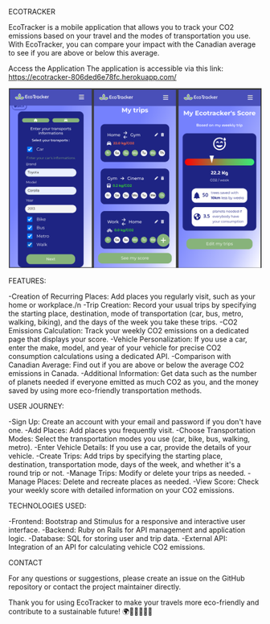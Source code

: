 ECOTRACKER

EcoTracker is a mobile application that allows you to track your CO2 emissions based on your travel and the modes of transportation you use. With EcoTracker, you can compare your impact with the Canadian average to see if you are above or below this average.

Access the Application
The application is accessible via this link: https://ecotracker-806ded6e78fc.herokuapp.com/

![Design preview for the Body Mass Index Calculator coding challenge](./preview.png)

FEATURES:

-Creation of Recurring Places: Add places you regularly visit, such as your home or workplace./n
-Trip Creation: Record your usual trips by specifying the starting place, destination, mode of transportation (car, bus, metro, walking, biking), and the days of the week you take these trips.
-CO2 Emissions Calculation: Track your weekly CO2 emissions on a dedicated page that displays your score.
-Vehicle Personalization: If you use a car, enter the make, model, and year of your vehicle for precise CO2 consumption calculations using a dedicated API.
-Comparison with Canadian Average: Find out if you are above or below the average CO2 emissions in Canada.
-Additional Information: Get data such as the number of planets needed if everyone emitted as much CO2 as you, and the money saved by using more eco-friendly transportation methods.

USER JOURNEY:

-Sign Up: Create an account with your email and password if you don't have one.
-Add Places: Add places you frequently visit.
-Choose Transportation Modes: Select the transportation modes you use (car, bike, bus, walking, metro).
-Enter Vehicle Details: If you use a car, provide the details of your vehicle.
-Create Trips: Add trips by specifying the starting place, destination, transportation mode, days of the week, and whether it's a round trip or not.
-Manage Trips: Modify or delete your trips as needed.
-Manage Places: Delete and recreate places as needed.
-View Score: Check your weekly score with detailed information on your CO2 emissions.

TECHNOLOGIES USED:

-Frontend: Bootstrap and Stimulus for a responsive and interactive user interface.
-Backend: Ruby on Rails for API management and application logic.
-Database: SQL for storing user and trip data.
-External API: Integration of an API for calculating vehicle CO2 emissions.

CONTACT

For any questions or suggestions, please create an issue on the GitHub repository or contact the project maintainer directly.


Thank you for using EcoTracker to make your travels more eco-friendly and contribute to a sustainable future! 🌍🚴‍♂️🚶‍♀️🚗
